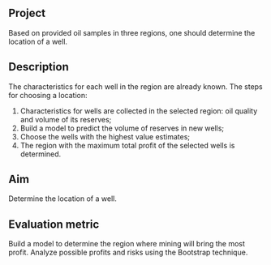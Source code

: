 ## Project
Based on provided oil samples in three regions, one should determine the location of a well.
## Description
The characteristics for each well in the region are already known.
The steps for choosing a location:
1) Characteristics for wells are collected in the selected region: oil quality and volume of its reserves;
2) Build a model to predict the volume of reserves in new wells;
3) Choose the wells with the highest value estimates;
4) The region with the maximum total profit of the selected wells is determined.
## Aim
Determine the location of a well.
## Evaluation metric
Build a model to determine the region where mining will bring the most profit. Analyze possible profits and risks using the Bootstrap technique.
 
